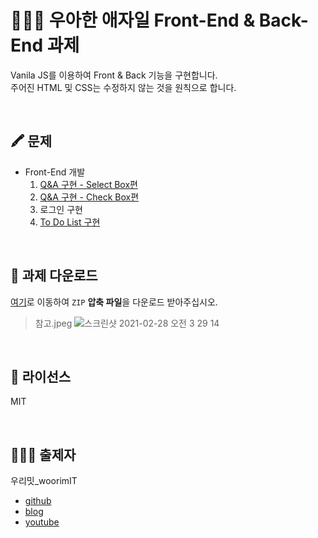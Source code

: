 # 👨🏻‍💻 우아한 애자일 Front-End & Back-End 과제
Vanila JS를 이용하여 Front & Back 기능을 구현합니다.  
주어진 HTML 및 CSS는 수정하지 않는 것을 원칙으로 합니다.

<br>

## 🖍 문제
* Front-End 개발
   1. [Q&A 구현 - Select Box편](https://github.com/woorim960/wooahan-agile-task/issues/2)
   2. [Q&A 구현 - Check Box편](https://github.com/woorim960/wooahan-agile-task/issues/3)
   3. 로그인 구현
   4. [To Do List 구현](https://github.com/woorim960/wooahan-agile-front-task/issues/1)

<br>

## 🧾 과제 다운로드
[여기](https://github.com/woorim960/wooahan-agile-task/releases/tag/v1.0.0-task)로 이동하여 ```ZIP``` **압축 파일**을 다운로드 받아주십시오.
> 참고.jpeg
> ![스크린샷 2021-02-28 오전 3 29 14](https://user-images.githubusercontent.com/56839474/109396586-ab7a8500-7975-11eb-8211-40ba0fc038aa.png)

<br>

## 🚷 라이선스

MIT

<br>

## 👨🏻‍🏫 출제자

우리밋_woorimIT
* [github](https://github.com/woorim960)
* [blog](https://blog.naver.com/dnfla420)
* [youtube](https://www.youtube.com/channel/UCS0F25vig_sPIQXMiK8IdSg)
